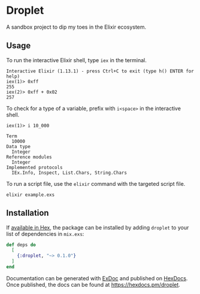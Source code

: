 # Droplet

A sandbox project to dip my toes in the Elixir ecosystem.

## Usage

To run the interactive Elixir shell, type `iex` in the terminal.

```
Interactive Elixir (1.13.1) - press Ctrl+C to exit (type h() ENTER for help)
iex(1)> 0xff
255
iex(2)> 0xff + 0x02
257
```

To check for a type of a variable, prefix with `i<space>` in the interactive shell.

```
iex(1)> i 10_000

Term
  10000
Data type
  Integer
Reference modules
  Integer
Implemented protocols
  IEx.Info, Inspect, List.Chars, String.Chars
```

To run a script file, use the `elixir` command with the targeted script file.

```
elixir example.exs
```

## Installation

If [available in Hex](https://hex.pm/docs/publish), the package can be installed
by adding `droplet` to your list of dependencies in `mix.exs`:

```elixir
def deps do
  [
    {:droplet, "~> 0.1.0"}
  ]
end
```

Documentation can be generated with [ExDoc](https://github.com/elixir-lang/ex_doc) and published on [HexDocs](https://hexdocs.pm). Once published, the docs can be found at <https://hexdocs.pm/droplet>.
